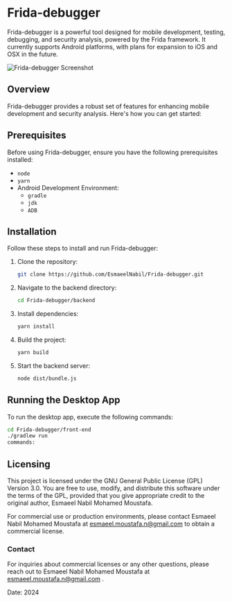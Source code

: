 # Frida-debugger

Frida-debugger is a powerful tool designed for mobile development, testing, debugging, and security analysis, powered by the Frida framework. It currently supports Android platforms, with plans for expansion to iOS and OSX in the future.

![Frida-debugger Screenshot](https://github.com/EsmaeelNabil/Frida-debugger/assets/28542963/8188f2f9-1ddf-4c10-b375-f90ca0b69129)

## Overview

Frida-debugger provides a robust set of features for enhancing mobile development and security analysis. Here's how you can get started:

## Prerequisites

Before using Frida-debugger, ensure you have the following prerequisites installed:

- `node`
- `yarn`
- Android Development Environment:
  - `gradle`
  - `jdk`
  - `ADB`

## Installation

Follow these steps to install and run Frida-debugger:

1. Clone the repository:

    ```bash
    git clone https://github.com/EsmaeelNabil/Frida-debugger.git
    ```

2. Navigate to the backend directory:

    ```bash
    cd Frida-debugger/backend
    ```

3. Install dependencies:

    ```bash
    yarn install
    ```

4. Build the project:

    ```bash
    yarn build
    ```

5. Start the backend server:

    ```bash
    node dist/bundle.js
    ```

## Running the Desktop App

To run the desktop app, execute the following commands:

```bash
cd Frida-debugger/front-end
./gradlew run
commands:
```


## Licensing

This project is licensed under the GNU General Public License (GPL) Version 3.0. You are free to use, modify, and distribute this software under the terms of the GPL, provided that you give appropriate credit to the original author, Esmaeel Nabil Mohamed Moustafa.

For commercial use or production environments, please contact Esmaeel Nabil Mohamed Moustafa at esmaeel.moustafa.n@gmail.com to obtain a commercial license.

### Contact
For inquiries about commercial licenses or any other questions, please reach out to Esmaeel Nabil Mohamed Moustafa at esmaeel.moustafa.n@gmail.com .

Date: 2024
